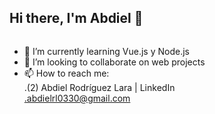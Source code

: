 ## Hi there, I'm Abdiel 👋

<img href="https://console.cloudinary.com/pm/c-7727bc0b4d08485a9832978d095288/media-explorer?assetId=03675362ee1fc01ae554d632dfd70a81">

- 🌱 I’m currently learning Vue.js y Node.js
- 👯 I’m looking to collaborate on web projects
- 📫 How to reach me:<br>
  .(2) Abdiel Rodríguez Lara | LinkedIn<br>
  .abdielrl0330@gmail.com
<!--
**Erick0330/Erick0330** is a ✨ _special_ ✨ repository because its `README.md` (this file) appears on your GitHub profile.

Here are some ideas to get you started:

- 🔭 I’m currently working on ...


- 🤔 I’m looking for help with ...
- 💬 Ask me about ...
- 📫 How to reach me: ...
- 😄 Pronouns: ...
- ⚡ Fun fact: ...
-->
